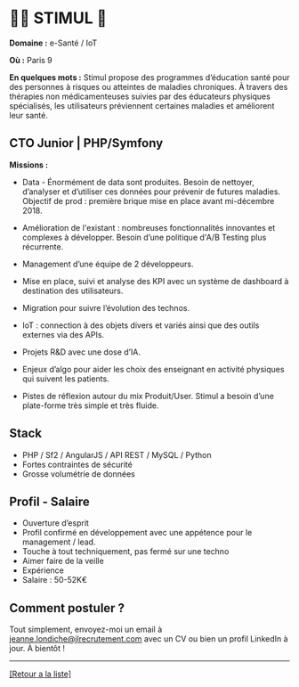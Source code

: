 # 👨‍⚕️ STIMUL 🚴

**Domaine :** e-Santé / IoT

**Où :** Paris 9

**En quelques mots :** Stimul propose des programmes d’éducation santé pour des personnes à risques ou atteintes de maladies chroniques. À travers des thérapies non médicamenteuses suivies par des éducateurs physiques spécialisés, les utilisateurs préviennent certaines maladies et améliorent leur santé.


## CTO Junior | PHP/Symfony

**Missions :**

* Data - Énormément de data sont produites. Besoin de nettoyer, d’analyser et d’utiliser ces données pour prévenir de futures maladies. Objectif de prod :  première brique mise en place avant mi-décembre 2018.

* Amélioration de l'existant : nombreuses fonctionnalités innovantes et complexes à développer. Besoin d’une politique d'A/B Testing plus récurrente.

* Management d’une équipe de 2 développeurs.

* Mise en place, suivi et analyse des KPI avec un système de dashboard à destination des utilisateurs.

* Migration pour suivre l’évolution des technos.

* IoT : connection à des objets divers et variés ainsi que des outils externes via des APIs.

* Projets R&D avec une dose d’IA.

* Enjeux d’algo pour aider les choix des enseignant en activité physiques qui suivent les patients.

* Pistes de réflexion autour du mix Produit/User. Stimul a besoin d’une plate-forme très simple et très fluide.

## Stack

* PHP / Sf2 / AngularJS / API REST / MySQL / Python
* Fortes contraintes de sécurité
* Grosse volumétrie de données


## Profil - Salaire

* Ouverture d’esprit
* Profil confirmé en développement avec une appétence pour le management / lead.
* Touche à tout techniquement, pas fermé sur une techno
* Aimer faire de la veille
* Expérience
* Salaire : 50-52K€

## Comment postuler ?

Tout simplement, envoyez-moi un email à jeanne.londiche@jlrecrutement.com avec un CV ou bien un profil LinkedIn à jour. À bientôt ! 

----
<a href="https://github.com/jlondiche/job-board-php/blob/master/README.md">[Retour a la liste]</a>
